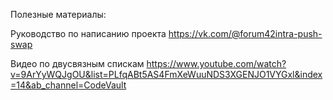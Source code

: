 Полезные материалы:


Руководство по написанию проекта https://vk.com/@forum42intra-push-swap


Видео по двусвязным спискам https://www.youtube.com/watch?v=9ArYyWQJgOU&list=PLfqABt5AS4FmXeWuuNDS3XGENJO1VYGxl&index=14&ab_channel=CodeVault
